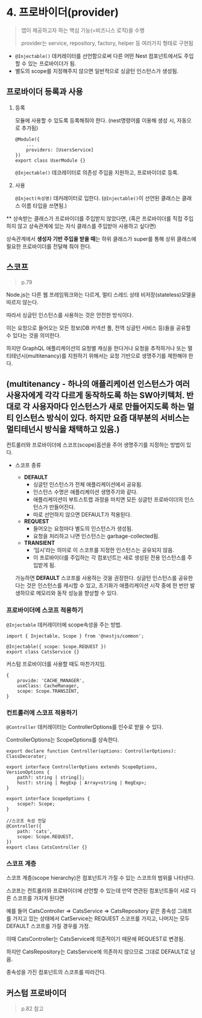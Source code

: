 # 4. 프로바이더(provider)

> 앱이 제공하고자 하는 핵심 기능(=비즈니스 로직)을 수행
> 
> 
> provider는 service, repository, factory, helper 등 여러가지 형태로 구현됨
> 

- `@Injectable()` 데커레이터를 선언함으로써 다른 어떤 Nest 컴포넌트에서도 주입할 수 있는 프로바이더가 됨.
- 별도의 scope를 지정해주지 않으면 일반적으로 싱글턴 인스턴스가 생성됨.

## 프로바이더 등록과 사용

1. 등록
    
    모듈에 사용할 수 있도록 등록해줘야 한다. (nest명령어를 이용해 생성 시, 자동으로 추가됨)
    
    ```tsx
    @Module({
    	...
    	providers: [UsersService]
    })
    export class UserModule {}
    ```
    
    `@Injectable()` 데코레이터로 의존성 주입을 지원하고, 프로바이더로 등록. 
    
2. 사용
    
    `@Inject(속성명)` 데커레이터로 입한다. (`@Injectable()`이 선언된 클래스는 클래스 이름 타입을 쓰면됨.)
    

** 상속받는 클래스가 프로바이더를 주입받지 않았다면, (혹은 프로바이더를 직접 주입하지 않고 상속관계에 있는 자식 클래스를 주입받아 사용하고 싶다면)

상속관계에서 **생성자 기반 주입을 받을 때**는 하위 클래스가 super를 통해 상위 클래스에 필요한 프로바이더를 전달해 줘야 한다.

## 스코프

> p.79
> 

Node.js는 다른 웹 프레임뭐크와는 다르게, 멀티 스레드 상태 비저장(stateless)모델을 따르지 않는다.

따라서 싱글턴 인스턴스를 사용하는 것은 안전한 방식이다.

이는 요청으로 들어오는 모든 정보(DB 커넥션 풀, 전역 싱글턴 서비스 등)들을 공유할 수 있다는 것을 의미한다.

하지만 GraphQL 애플리케이션의 요청별 캐싱을 한다거나 요청을 추적하거나 또는 멀티테넌시(multitenancy)를 지원하기 위해서는 요청 기반으로 생명주기를 제한해야 한다.

(multitenancy - 하나의 애플리케이션 인스턴스가 여러 사용자에게 각각 다르게 동작하도록 하는 SW아키텍처. 반대로 각 사용자마다 인스턴스가 새로 만들어지도록 하는 멀티 인스턴스 방식이 있다. 하지만 요즘 대부분의 서비스는 멀티테넌시 방식을 채택하고 있음.)
---

컨트롤러와 프로바이더에 스코프(scope)옵션을 주어 생명주기를 지정하는 방법이 있다.

- 스코프 종류
    - **DEFAULT**
        - 싱글턴 인스턴스가 전체 애플리케이션에서 공유됨.
        - 인스턴스 수명은 애플리케이션 생명주기와 같다.
        - 애플리케이션이 부트스트랩 과정을 마치면 모든 싱글턴 프로바이더의 인스턴스가 만들어진다.
        - 따로 선언하지 않으면 DEFAULT가 적용된다.
    - **REQUEST**
        - 들어오는 요청마다 별도의 인스턴스가 생성됨.
        - 요청을 처리하고 나면 인스턴스는 garbage-collected됨.
    - **TRANSIENT**
        - ‘임시’라는 의미로 이 스코프를 지정한 인스턴스는 공유되지 않음.
        - 이 프로바이더를 주입하는 각 컴포넌트는 새로 생성된 전용 인스턴스를 주입받게 됨.
    
    가능하면 **DEFAULT** 스코프를 사용하는 것을 권장한다. 싱글턴 인스턴스를 공유한다는 것은 인스턴스를 캐시할 수 있고, 초기화가 애플리케이션 시작 중에 한 번만 발생하므로 메모리와 동작 성능을 향상할 수 있다.
    

### 프로바이더에 스코프 적용하기

`@Injectable` 데커레이터에 scope속성을 주는 방법.

```tsx
import { Injectable, Scope } from '@nestjs/common';

@Injectable({ scope: Scope.REQUEST })
export class CatsService {}
```

커스텀 프로바이더를 사용할 때도 마찬가지임.

```tsx
{
	provide: 'CACHE_MANAGER',
	useClass: CacheManager,
	scope: Scope.TRANSIENT,
}
```

### 컨트롤러에 스코프 적용하기

`@Controller` 데커레이터는 ControllerOptions를 인수로 받을 수 있다.  

ControllerOptions는 ScopeOptions를 상속한다.

```tsx
export declare function Controller(options: ControllerOptions): ClassDecorator;

export interface ControllerOptions extends ScopeOptions, VersionOptions {
	path?: string | string[];
	host?: string | RegExp | Array<string | RegExp>;
}

export interface ScopeOptions {
	scope?: Scope;
}

//스코프 속성 전달
@Controller({
	path: 'cats', 
	scope: Scope.REQUEST,
})
export class CatsController {}
```

### 스코프 계층

스코프 계층(scope hierarchy)은 컴포넌트가 가질 수 있는 스코프의 범위를 나타낸다.

스코프는 컨트롤러와 프로바이더에 선언할 수 있는데 만약 연관된 컴포넌트들이 서로 다른 스코프를 가지게 된다면

예를 들어 CatsController ⇒ CatsService ⇒ CatsRepository 같은 종속성 그래프를 가지고 있는 상태에서 CatService는 REQUEST 스코프를 가지고, 나머지는 모두 DEFAULT 스코프를 가질 경우를 가정.

이때 CatsController는 CatsService에 의존적이기 때문에 REQUEST로 변경됨.

하지만 CatsRepository는 CatsService에 의존하지 않으므로 그대로 DEFAULT로 남음. 

종속성을 가진 컴포넌트의 스코프를 따라간다.

## 커스텀 프로바이더

> p.82 참고
